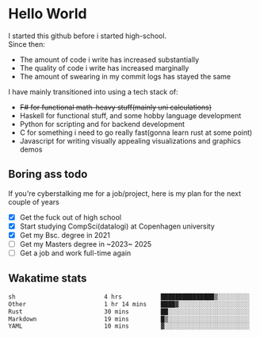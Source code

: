 # Hello World

I started this github before i started high-school.  
Since then:
- The amount of code i write has increased substantially
- The quality of code i write has increased marginally
- The amount of swearing in my commit logs has stayed the same

I have mainly transitioned into using a tech stack of:
- ~~F# for functional math-heavy stuff(mainly uni calculations)~~
- Haskell for functional stuff, and some hobby language development
- Python for scripting and for backend development
- C for something i need to go really fast(gonna learn rust at some point)
- Javascript for writing visually appealing visualizations and graphics demos

## Boring ass todo
If you're cyberstalking me for a job/project, here is my plan for the next couple of years
- [x] Get the fuck out of high school
- [x] Start studying CompSci(datalogi) at Copenhagen university
- [x] Get my Bsc. degree in 2021
- [ ] Get my Masters degree in ~2023~ 2025
- [ ] Get a job and work full-time again

## Wakatime stats
<!--START_SECTION:waka-->

```txt
sh                         4 hrs           ███████████████▒░░░░░░░░░   61.93 %
Other                      1 hr 14 mins    ████▓░░░░░░░░░░░░░░░░░░░░   19.13 %
Rust                       30 mins         ██░░░░░░░░░░░░░░░░░░░░░░░   07.86 %
Markdown                   19 mins         █▒░░░░░░░░░░░░░░░░░░░░░░░   04.95 %
YAML                       10 mins         ▓░░░░░░░░░░░░░░░░░░░░░░░░   02.63 %
```

<!--END_SECTION:waka-->

